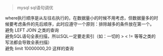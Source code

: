 > mysql sql语句调优

where执行顺序是从左往右执行的，在数据量小的时候不用考虑，但数据量多的时候要考虑条件的先后顺序，此时应遵守一个原则：排除越多的条件放在第一个。  
避免 LEFT JOIN 之类的查询  
避免SQL语句全表扫描，所以SQL一定要走索引（如：一切的 > < != 等等之类的写法都会导致全表扫描）  
避免 limit 10000000,20 这样的查询  